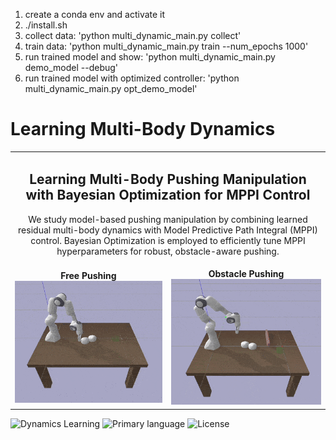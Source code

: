 1. create a conda env and activate it
2. ./install.sh
3. collect data: 'python multi_dynamic_main.py collect'
4. train data: 'python multi_dynamic_main.py train --num_epochs 1000'
5. run trained model and show: 'python multi_dynamic_main.py demo_model --debug'
6. run trained model with optimized controller: 'python multi_dynamic_main.py opt_demo_model'

#  Learning Multi-Body Dynamics

<table>
  <tr>
    <td colspan="2" align="center">
      <h2>Learning Multi-Body Pushing Manipulation with
Bayesian Optimization for MPPI Control</h2>
      <p>
We study model-based pushing manipulation by combining learned residual multi-body dynamics with Model Predictive Path Integral (MPPI) control. Bayesian Optimization is employed to efficiently tune MPPI hyperparameters for robust, obstacle-aware pushing.
      </p>
    </td>
  </tr>
  <tr>
    <td align="center">
      <b>Free Pushing</b><br>
      <img src="assets/free.gif" width="300px">
    </td>
    <td align="center">
      <b>Obstacle Pushing</b><br>
      <img src="assets/obstacle.gif" width="300px">
    </td>
  </tr>
</table>

![Dynamics Learning](https://img.shields.io/badge/multibody-dynamics-orange)
![Primary language](https://img.shields.io/badge/Python-100.0%25-red)
![License](https://img.shields.io/badge/license-MIT-green)